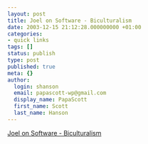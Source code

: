 ```yaml
---
layout: post
title: Joel on Software - Biculturalism
date: 2003-12-15 21:12:28.000000000 +01:00
categories:
- quick links
tags: []
status: publish
type: post
published: true
meta: {}
author:
  login: shanson
  email: papascott-wp@gmail.com
  display_name: PapaScott
  first_name: Scott
  last_name: Hanson
---
```

<p><a title="Unix is not the center of the universe" href="http://www.joelonsoftware.com/articles/Biculturalism.html">Joel on Software - Biculturalism</a></p>
